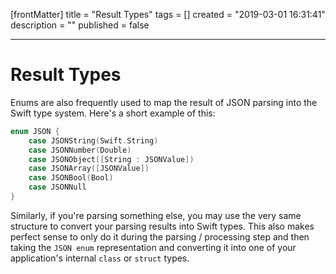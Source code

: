 [frontMatter]
title = "Result Types"
tags = []
created = "2019-03-01 16:31:41"
description = ""
published = false

---

# Result Types

Enums are also frequently used to map the result of JSON parsing into
the Swift type system. Here\'s a short example of this:

``` Swift
enum JSON {
    case JSONString(Swift.String)
    case JSONNumber(Double)
    case JSONObject([String : JSONValue])
    case JSONArray([JSONValue])
    case JSONBool(Bool)
    case JSONNull
}
```

Similarly, if you\'re parsing something else, you may use the very same
structure to convert your parsing results into Swift types. This also
makes perfect sense to only do it during the parsing / processing step
and then taking the `JSON enum` representation and converting it into
one of your application\'s internal `class` or `struct` types.
